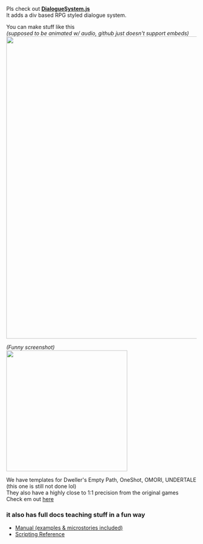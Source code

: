 Pls check out **[DialogueSystem.js](https://calmbubbles.github.io/works/js-plugins/DialogueSystem/)**<br>
It adds a div based RPG styled dialogue system.

You can make stuff like this<br>
*(supposed to be animated w/ audio, github just doesn't support embeds)*<br>
<img width="800" src="https://github.com/user-attachments/assets/95af4d90-3f3f-4cfe-a6d2-341ff57668d2"/>

*(Funny screenshot)*<br>
<img width="320" src="https://github.com/user-attachments/assets/1b78ec8d-abc9-49ec-a578-74686a576f4c"/>

We have templates for Dweller's Empty Path, OneShot, OMORI, UNDERTALE (this one is still not done lol)<br>
They also have a highly close to 1:1 precision from the original games<br>
Check em out [here](https://calmbubbles.github.io/works/js-plugins/DialogueSystem/templates)

### it also has full docs teaching stuff in a fun way
- [Manual (examples & microstories included)](https://calmbubbles.github.io/docs/js-plugins/manual/DialogueSystem)
- [Scripting Reference](https://calmbubbles.github.io/docs/js-plugins/reference/DialogueSystem)
